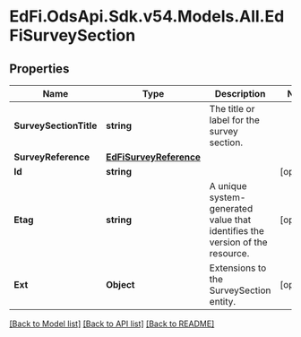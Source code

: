 # EdFi.OdsApi.Sdk.v54.Models.All.EdFiSurveySection

## Properties

Name | Type | Description | Notes
------------ | ------------- | ------------- | -------------
**SurveySectionTitle** | **string** | The title or label for the survey section. | 
**SurveyReference** | [**EdFiSurveyReference**](EdFiSurveyReference.md) |  | 
**Id** | **string** |  | [optional] 
**Etag** | **string** | A unique system-generated value that identifies the version of the resource. | [optional] 
**Ext** | **Object** | Extensions to the SurveySection entity. | [optional] 

[[Back to Model list]](../../README.md#documentation-for-models) [[Back to API list]](../../README.md#documentation-for-api-endpoints) [[Back to README]](../../README.md)

